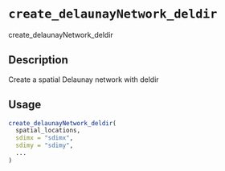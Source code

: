 # `create_delaunayNetwork_deldir`

create_delaunayNetwork_deldir


## Description

Create a spatial Delaunay network with deldir


## Usage

```r
create_delaunayNetwork_deldir(
  spatial_locations,
  sdimx = "sdimx",
  sdimy = "sdimy",
  ...
)
```


